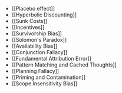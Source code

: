 - [[Placebo effect]]
- [[Hyperbolic Discounting]]
- [[Sunk Costs]]
- [[Incentives]]
- [[Survivorship Bias]]
- [[Solomon's Paradox]]
- [[Availability Bias]]
- [[Conjunction Fallacy]] 
- [[Fundamental Attribution Error]]
- [[Pattern Matching and Cached Thoughts]]
- [[Planning Fallacy]]
- [[Priming and Contamination]]
- [[Scope Insensitivity Bias]]